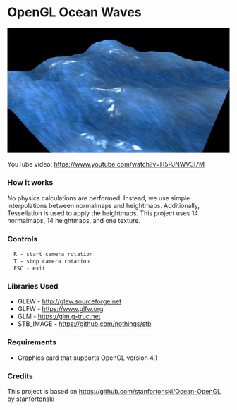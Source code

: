 # OpenGL Ocean Waves

![Ocean surface](misc/ss/ocean.png)

YouTube video: https://www.youtube.com/watch?v=H5PJNWV3I7M

### How it works
No physics calculations are performed. Instead, we use simple interpolations between normalmaps and heightmaps. Additionally, Tessellation is used to apply the heightmaps.
This project uses 14 normalmaps, 14 heightmaps, and one texture.

### Controls
```
  R - start camera rotation
  T - stop camera rotation
  ESC - exit
```

### Libraries Used
- GLEW - http://glew.sourceforge.net
- GLFW - https://www.glfw.org
- GLM  - https://glm.g-truc.net
- STB_IMAGE - https://github.com/nothings/stb

### Requirements
- Graphics card that supports OpenGL version 4.1

### Credits
 This project is based on https://github.com/stanfortonski/Ocean-OpenGL by stanfortonski
